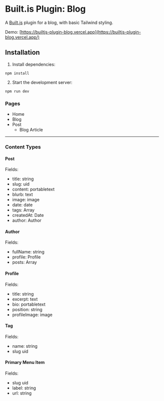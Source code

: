 # Built.is Plugin: Blog

A [Built.js](https://builtjs.com) plugin for a blog, with basic Tailwind styling.

Demo: [https://builtjs-plugin-blog.vercel.app](https://builtjs-plugin-blog.vercel.app/)

## Installation
1. Install dependencies:
```
npm install
```
2. Start the development server:
```
npm run dev
```

### Pages
- Home
- Blog
- Post
  - Blog Article

---

### Content Types
#### Post
Fields:
- title: string
- slug: uid
- content: portabletext
- blurb: text
- image: image
- date: date
- tags: Array<Tag>
- createdAt: Date
- author: Author

#### Author
Fields:
- fullName: string
- profile: Profile
- posts: Array<Post>

#### Profile
Fields:
- title: string
- excerpt: text
- bio: portabletext
- position: string
- profileImage: image

#### Tag
Fields:
- name: string
- slug uid

#### Primary Menu Item
Fields:
- slug uid
- label: string
- url: string